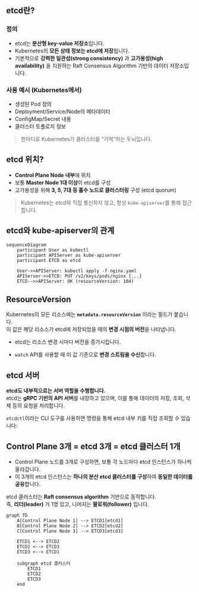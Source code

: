 ## etcd란?

### 정의
- etcd는 **분산형 key-value 저장소**입니다.
- Kubernetes의 **모든 상태 정보는 etcd에 저장**됩니다.
- 기본적으로 **강력한 일관성(strong consistency)** 과 **고가용성(high availability)** 을 지원하는 Raft Consensus Algorithm 기반의 데이터 저장소입니다.

### 사용 예시 (Kubernetes에서)
- 생성된 Pod 정의
- Deployment/Service/Node의 메타데이터
- ConfigMap/Secret 내용
- 클러스터 토폴로지 정보

> 한마디로 Kubernetes가 클러스터를 “기억”하는 두뇌입니다.

## etcd 위치?
- **Control Plane Node 내부**에 위치
- 보통 **Master Node 1대 이상**이 etcd를 구성
- 고가용성을 위해 **3, 5, 7대 등 홀수 노드로 클러스터링** 구성 (etcd quorum)

> Kubernetes는 etcd와 직접 통신하지 않고, 항상 `kube-apiserver`를 통해 접근합니다.

## etcd와 kube-apiserver의 관계

``` mermaid
sequenceDiagram
    participant User as kubectl
    participant APIServer as kube-apiserver
    participant ETCD as etcd

    User->>APIServer: kubectl apply -f nginx.yaml
    APIServer->>ETCD: PUT /v2/keys/pods/nginx {...}
    ETCD-->>APIServer: OK (resourceVersion: 104)
```

## ResourceVersion

Kubernetes의 모든 리소스에는 **`metadata.resourceVersion`** 이라는 필드가 붙습니다.  
이 값은 해당 리소스가 etcd에 저장되었을 때의 **변경 시점의 버전**을 나타냅니다.

- etcd는 리소스 변경 시마다 버전을 증가시킵니다.
    
- `watch` API를 사용할 때 이 값 기준으로 **변경 스트림을 수신**합니다.

## etcd 서버

**etcd도 내부적으로는 서버 역할을 수행합니다.**  
etcd는 **gRPC 기반의 API 서버**를 내장하고 있으며, 이를 통해 데이터의 저장, 조회, 삭제 등의 요청을 처리합니다.

`etcdctl`이라는 CLI 도구를 사용하면 명령을 통해 etcd 내부 키를 직접 조회할 수 있습니다:

## Control Plane 3개 = etcd 3개 = **etcd 클러스터 1개**

- Control Plane 노드를 3개로 구성하면, 보통 각 노드마다 etcd 인스턴스가 하나씩 올라갑니다.
- 이 3개의 etcd 인스턴스는 **하나의 분산 etcd 클러스터를 구성**하여 **동일한 데이터를 공유**합니다.

etcd 클러스터는 **Raft consensus algorithm** 기반으로 동작합니다.  
즉, **리더(leader)** 가 1명 있고, 나머지는 **팔로워(follower)** 입니다.

``` mermaid
graph TD
    A[Control Plane Node 1] --> ETCD1[etcd1]
    B[Control Plane Node 2] --> ETCD2[etcd2]
    C[Control Plane Node 3] --> ETCD3[etcd3]

    ETCD1 <--> ETCD2
    ETCD2 <--> ETCD3
    ETCD3 <--> ETCD1

    subgraph etcd 클러스터
        ETCD1
        ETCD2
        ETCD3
    end
```

